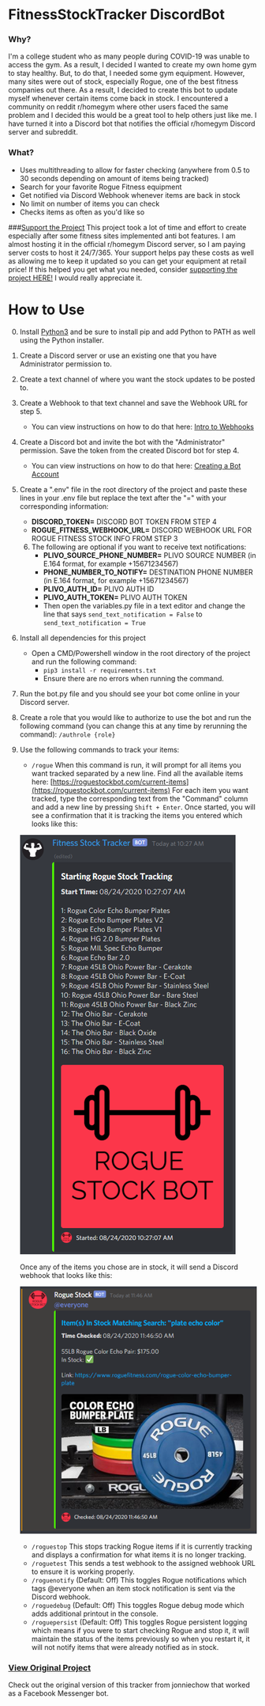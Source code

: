 # FitnessStockTracker DiscordBot
### Why?
I'm a college student who as many people during COVID-19 was unable to access the gym.
As a result, I decided I wanted to create my own home gym to stay healthy. But, to do
that, I needed some gym equipment. However, many sites were out of stock, especially
Rogue, one of the best fitness companies out there. As a result, I decided to create this bot
to update myself whenever certain items come back in stock. I encountered a community
on reddit r/homegym where other users faced the same problem and I decided this would
be a great tool to help others just like me. I have turned it into a Discord bot that notifies the
official r/homegym Discord server and subreddit.

### What?
* Uses multithreading to allow for faster checking (anywhere from 0.5 to 30 seconds depending on amount of items being tracked)
* Search for your favorite Rogue Fitness equipment
* Get notified via Discord Webhook whenever items are back in stock
* No limit on number of items you can check
* Checks items as often as you'd like so

###[Support the Project](https://www.buymeacoffee.com/benjamingarcia)
This project took a lot of time and effort to create especially after some fitness sites implemented anti bot features.
I am almost hosting it in the official r/homegym Discord server, so I am paying server costs to host it 24/7/365.
Your support helps pay these costs as well as allowing me to keep it updated so you can get your equipment at retail price!
If this helped you get what you needed, consider [supporting the project HERE!](https://www.buymeacoffee.com/benjamingarcia) I would really appreciate it.

# How to Use
0. Install [Python3](https://www.python.org/downloads/) and be sure to install pip and add Python to PATH as well using the Python installer.
1. Create a Discord server or use an existing one that you have Administrator permission to.
2. Create a text channel of where you want the stock updates to be posted to.
3. Create a Webhook to that text channel and save the Webhook URL for step 5.
	- You can view instructions on how to do that here: [Intro to Webhooks](https://support.discord.com/hc/en-us/articles/228383668-Intro-to-Webhooks)
4. Create a Discord bot and invite the bot with the "Administrator" permission. Save the token from the created Discord bot for step 4.
	- You can view instructions on how to do that here: [Creating a Bot Account](https://discordpy.readthedocs.io/en/latest/discord.html)
5. Create a ".env" file in the root directory of the project and paste these lines in your .env file but replace the text after the "=" with your corresponding information:
	- **DISCORD_TOKEN=** DISCORD BOT TOKEN FROM STEP 4
	- **ROGUE_FITNESS_WEBHOOK_URL=** DISCORD WEBHOOK URL FOR ROGUE FITNESS STOCK INFO FROM STEP 3
	
	6. The following are optional if you want to receive text notifications:
	    - **PLIVO_SOURCE_PHONE_NUMBER=** PLIVO SOURCE NUMBER (in E.164 format, for example +15671234567)
	    - **PHONE_NUMBER_TO_NOTIFY=** DESTINATION PHONE NUMBER (in E.164 format, for example +15671234567)
	    - **PLIVO_AUTH_ID=** PLIVO AUTH ID
	    - **PLIVO_AUTH_TOKEN=** PLIVO AUTH TOKEN
	    - Then open the variables.py file in a text editor and change the line that says ``send_text_notification = False`` to ``send_text_notification = True``
7. Install all dependencies for this project
	- Open a CMD/Powershell window in the root directory of the project and run the following command:
		- ``pip3 install -r requirements.txt``
		- Ensure there are no errors when running the command.
8. Run the bot.py file and you should see your bot come online in your Discord server.
9. Create a role that you would like to authorize to use the bot and run the following command (you can change this at any time by rerunning the command): ``/authrole {role}``
10. Use the following commands to track your items:
	- ``/rogue`` When this command is run, it will prompt for all items you want tracked separated by a new line. Find all the available items here: [https://roguestockbot.com/current-items](https://roguestockbot.com/current-items) For each item you want tracked, type the corresponding text from the "Command" column and add a new line by pressing ``Shift + Enter``. Once started, you will see a confirmation that it is tracking the items you entered which looks like this:
	
	![result](/images/Start-Tracking.png)

	Once any of the items you chose are in stock, it will send a Discord webhook that looks like this:

	![result](/images/InStock-Webhook.png)
	
	- ``/roguestop`` This stops tracking Rogue items if it is currently tracking and displays a confirmation for what items it is no longer tracking.
	- ``/roguetest`` This sends a test webhook to the assigned webhook URL to ensure it is working properly.
	- ``/roguenotify`` (Default: Off) This toggles Rogue notifications which tags @everyone when an item stock notification is sent via the Discord webhook.
	- ``/roguedebug`` (Default: Off) This toggles Rogue debug mode which adds additional printout in the console.
	- ``/roguepersist`` (Default: Off) This toggles Rogue persistent logging which means if you were to start checking Rogue and stop it, it will maintain the status of the items previously so when you restart it, it will not notify items that were already notified as in stock.

### [View Original Project](https://github.com/jonniechow/RogueStockBot/)
Check out the original version of this tracker from jonniechow that worked as a Facebook Messenger bot.
